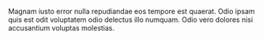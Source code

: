 Magnam iusto error nulla repudiandae eos tempore est quaerat.
Odio ipsam quis est odit voluptatem odio delectus illo numquam.
Odio vero dolores nisi accusantium voluptas molestias.